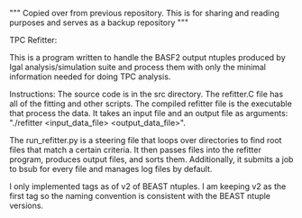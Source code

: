 """ Copied over from previous repository.  This is for sharing and reading purposes and serves as a backup repository """

TPC Refitter:

This is a program written to handle the BASF2 output ntuples produced by Igal
analysis/simulation suite and process them with only the minimal information
needed for doing TPC analysis.

Instructions:
The source code is in the src directory.  The refitter.C file has all of the 
fitting and other scripts.  The compiled refitter file is the executable that 
process the data.  It takes an input file and an output file as arguments:
"./refitter <input_data_file> <output_data_file>".

The run_refitter.py is a steering file that loops over directories to find root 
files that match a certain criteria.  It then passes files into the refitter 
program, produces output files, and sorts them.  Additionally, it submits a job 
to bsub for every file and manages log files by default.

I only implemented tags as of v2 of BEAST ntuples.  I am keeping v2 as the first
tag so the naming convention is consistent with the BEAST ntuple versions.
